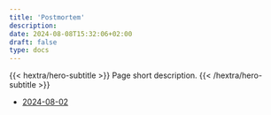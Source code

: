 ```yaml
---
title: 'Postmortem'
description:
date: 2024-08-08T15:32:06+02:00
draft: false
type: docs
---
```


{{< hextra/hero-subtitle >}}
  Page short description.
{{< /hextra/hero-subtitle >}}


- [2024-08-02](./2024-08-02)